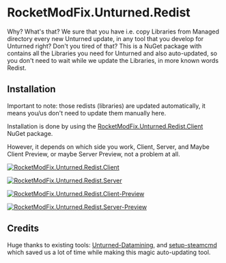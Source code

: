 # RocketModFix.Unturned.Redist

Why? What's that? We sure that you have i.e. copy Libraries from Managed directory every new Unturned update, in any tool that you develop for Unturned right? Don't you tired of that? This is a NuGet package with contains all the Libraries you need for Unturned and also auto-updated, so you don't need to wait while we update the Libraries, in more known words Redist.

## Installation

Important to note: those redists (libraries) are updated automatically, it means you/us don't need to update them manually here.

Installation is done by using the [RocketModFix.Unturned.Redist.Client][nuget_package_RocketModFix.Unturned.Redist.Client] NuGet package.

However, it depends on which side you work, Client, Server, and Maybe Client Preview, or maybe Server Preview, not a problem at all.

[![RocketModFix.Unturned.Redist.Client](https://img.shields.io/nuget/v/RocketModFix.Unturned.Redist.Client?label=RocketModFix.Unturned.Redist.Client&link=https%3A%2F%2Fwww.nuget.org%2Fpackages%2FRocketModFix.Unturned.Redist.Client)](https://www.nuget.org/packages/RocketModFix.Unturned.Redist.Client)

[![RocketModFix.Unturned.Redist.Server](https://img.shields.io/nuget/v/RocketModFix.Unturned.Redist.Server?label=RocketModFix.Unturned.Redist.Server&link=https%3A%2F%2Fwww.nuget.org%2Fpackages%2FRocketModFix.Unturned.Redist.Server)](https://www.nuget.org/packages/RocketModFix.Unturned.Redist.Server)

[![RocketModFix.Unturned.Redist.Client-Preview](https://img.shields.io/nuget/v/RocketModFix.Unturned.Redist.Client-Preview?label=RocketModFix.Unturned.Redist.Client-Preview&link=https%3A%2F%2Fwww.nuget.org%2Fpackages%2FRocketModFix.Unturned.Redist.Client-Preview)](https://www.nuget.org/packages/RocketModFix.Unturned.Redist.Client-Preview)

[![RocketModFix.Unturned.Redist.Server-Preview](https://img.shields.io/nuget/v/RocketModFix.Unturned.Redist.Server-Preview?label=RocketModFix.Unturned.Redist.Server-Preview&link=https%3A%2F%2Fwww.nuget.org%2Fpackages%2FRocketModFix.Unturned.Redist.Server-Preview)](https://www.nuget.org/packages/RocketModFix.Unturned.Redist.Server-Preview)


## Credits

Huge thanks to existing tools: [Unturned-Datamining](https://github.com/Unturned-Datamining), and [setup-steamcmd](https://github.com/CyberAndrii/setup-steamcmd) which saved us a lot of time while making this magic auto-updating tool.






[nuget_package_RocketModFix.Unturned.Redist.Client]: https://www.nuget.org/packages/RocketModFix.Unturned.Redist.Client
[nuget_package_RocketModFix.Unturned.Redist.Server]: https://www.nuget.org/packages/RocketModFix.Unturned.Redist.Server
[nuget_package_RocketModFix.Unturned.Redist.Client-Preview]: https://www.nuget.org/packages/RocketModFix.Unturned.Redist.Client-Preview
[nuget_package_RocketModFix.Unturned.Redist.Server-Preview]: https://www.nuget.org/packages/RocketModFix.Unturned.Redist.Server-Preview